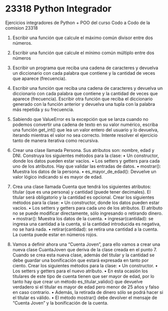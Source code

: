 # 23318 Python Integrador
Ejercicios integradores de Python + POO del curso Codo a Codo de la comision 23318

1.  Escribir una función que calcule el máximo común divisor entre dos números. 

2.  Escribir una función que calcule el mínimo común múltiplo entre dos números 

3.  Escribir un programa que reciba una cadena de caracteres y devuelva un diccionario con cada palabra que contiene y la cantidad de veces que aparece (frecuencia).

4.  Escribir una función que reciba una cadena de caracteres y devuelva un diccionario con cada palabra que contiene y la cantidad de veces que aparece (frecuencia). 
Escribir otra función que reciba el diccionario generado con la función anterior y devuelva una tupla con la palabra más repetida y su frecuencia. 

5.  Sabiendo que ValueError es la excepción que se lanza cuando no podemos convertir una cadena de texto en su valor numérico, escriba una función get_int() que lea un valor entero del usuario y lo devuelva, iterando mientras el valor no sea correcto. Intente resolver el ejercicio tanto de manera iterativa como recursiva. 

6.  Crear una clase llamada Persona. Sus atributos son: nombre, edad y DNI. Construya los siguientes métodos para la clase: 
    •  Un constructor, donde los datos pueden estar vacíos. 
    •  Los setters y getters para cada uno de los atributos. Hay que validar las entradas de datos. 
    •  mostrar(): Muestra los datos de la persona. 
    •  es_mayor_de_edad(): Devuelve un valor lógico indicando si es mayor de edad. 
    
7.  Crea una clase llamada Cuenta que tendrá los siguientes atributos: titular (que es una persona) y cantidad (puede tener decimales). El titular será obligatorio y la cantidad es opcional. Crear los siguientes métodos para la clase: 
    •  Un constructor, donde los datos pueden estar vacíos. 
    •  Los setters y getters para cada uno de los atributos. El atributo no se puede modificar directamente, sólo ingresando o retirando dinero. 
    •  mostrar(): Muestra los datos de la cuenta. 
    •  ingresar(cantidad): se ingresa una cantidad a la cuenta, si la cantidad introducida es negativa, no se hará nada. 
    •  retirar(cantidad): se retira una cantidad a la cuenta. La cuenta puede estar en números rojos. 
    
8.  Vamos a definir ahora una “Cuenta Joven”, para ello vamos a crear una nueva clase CuantaJoven que deriva de la clase creada en el punto 7. Cuando se crea esta nueva clase, además del titular y la cantidad se debe guardar una bonificación que estará expresada en tanto por ciento. Crear los siguientes métodos para la clase: 
    •  Un constructor. 
    •  Los setters y getters para el nuevo atributo. 
    •  En esta ocasión los titulares de este tipo de cuenta tienen que ser mayor de edad, por lo tanto hay que crear un método es_titular_valido() que devuelve         verdadero si el titular es mayor de edad pero menor de 25 años y falso en caso contrario. 
    •  Además, la retirada de dinero sólo se podrá hacer si el titular es válido. 
    •  El método mostrar() debe devolver el mensaje de “Cuenta Joven” y la bonificación de la cuenta. 

